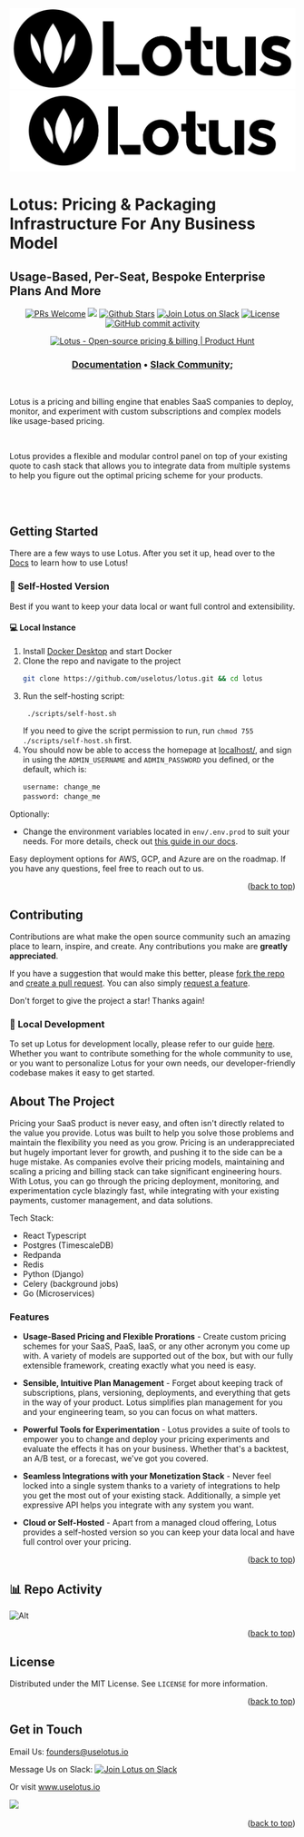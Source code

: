 <!-- Improved compatibility of back to top link: See: https://github.com/othneildrew/Best-README-Template/pull/73 -->

<a name="readme-top"></a>

<!--



<!-- PROJECT SHIELDS -->
<!--

<!-- PROJECT LOGO -->

![Lotus Logo](./design_resources/Logo1.1-total-black.png#gh-dark-mode-only)
![Lotus Logo](./design_resources/Lotus-Horizontal-Logo-RGB-Black-Medium.svg#gh-light-mode-only)

# Lotus: Pricing & Packaging Infrastructure For Any Business Model

## Usage-Based, Per-Seat, Bespoke Enterprise Plans And More

<!-- ALL-CONTRIBUTORS-BADGE:START - Do not remove or modify this section -->
<p align="center">
   <a href='http://makeapullrequest.com'><img alt='PRs Welcome' src='https://img.shields.io/badge/PRs-welcome-43AF11.svg?style=shields'/></a>
   <a href="#contributors"><img src="https://img.shields.io/github/contributors/uselotus/lotus.svg?color=c0c8d0"></a>
   <a href="https://github.com/uselotus/lotus/stargazers"><img src="https://img.shields.io/github/stars/uselotus/lotus?color=e4b442" alt="Github Stars"></a>
   <a href="https://join.slack.com/t/lotus-community/shared_invite/zt-1ghi61p9j-ADYbp3tEL~N16AxQr2mlzA"><img src="https://img.shields.io/badge/slack-lotus-E01E5A.svg?logo=slack&labelColor=2EB67D" alt="Join Lotus on Slack"></a>
   <a href="https://github.com/uselotus/lotus/blob/main/LICENSE"><img src="https://img.shields.io/badge/license-MIT-9d2235" alt="License"></a>
   <a href="https://github.com/uselotus/lotus/commits/main"><img alt="GitHub commit activity" src="https://img.shields.io/github/commit-activity/m/uselotus/lotus?color=8b55e3"/></a>
</p>

<!-- ALL-CONTRIBUTORS-BADGE:END -->
<div align="center">
   <a href="https://www.producthunt.com/posts/lotus-6109ec1a-4e40-4280-8af3-c698da29e79e?utm_source=badge-top-post-badge&utm_medium=badge&utm_souce=badge-lotus&#0045;6109ec1a&#0045;4e40&#0045;4280&#0045;8af3&#0045;c698da29e79e" target="_blank"><img src="https://api.producthunt.com/widgets/embed-image/v1/top-post-badge.svg?post_id=374178&theme=neutral&period=daily" alt="Lotus - Open&#0045;source&#0032;pricing&#0032;&#0038;&#0032;billing | Product Hunt" style="width: 250px; height: 54px;" width="250" height="54" /></a>
</div>


<h3 align="center">
  <a href="https://docs.uselotus.io/"><b>Documentation</b></a> &bull;
  <a href="https://join.slack.com/t/lotus-community/shared_invite/zt-1fufuktbp-ignnw768aZgdFNlcvAOSrw"><b>Slack Community</b></a>;
</h3>

<br/>



Lotus is a pricing and billing engine that enables SaaS companies to deploy, monitor, and experiment with custom subscriptions and complex models like usage-based pricing.

<br/>

Lotus provides a flexible and modular control panel on top of your existing quote to cash stack that allows you to integrate data from multiple systems to help you figure out the optimal pricing scheme for your products.

<br/>


<br/>

<!-- GETTING STARTED -->

## Getting Started

There are a few ways to use Lotus. After you set it up, head over to the [Docs](https://docs.uselotus.io/docs/overview/why-lotus) to learn how to use Lotus!


### :bust_in_silhouette: Self-Hosted Version

Best if you want to keep your data local or want full control and extensibility.

#### :computer: Local Instance

1. Install [Docker Desktop](https://www.docker.com/products/docker-desktop/) and start Docker
2. Clone the repo and navigate to the project
   ```sh
   git clone https://github.com/uselotus/lotus.git && cd lotus
   ```
3. Run the self-hosting script:
   ```sh
    ./scripts/self-host.sh
   ```
   If you need to give the script permission to run, run `chmod 755 ./scripts/self-host.sh` first.
4. You should now be able to access the homepage at [localhost/](http://localhost/), and sign in using the `ADMIN_USERNAME` and `ADMIN_PASSWORD` you defined, or the default, which is:
   ```py
   username: change_me
   password: change_me
   ```

Optionally:

- Change the environment variables located in `env/.env.prod` to suit your needs. For more details, check out [this guide in our docs](https://docs.uselotus.io/docs/overview/self-hosting).

Easy deployment options for AWS, GCP, and Azure are on the roadmap. If you have any questions, feel free to reach out to us.

<p align="right">(<a href="#lotus-pricing--packaging-infrastructure-for-any-business-model">back to top</a>)</p>

<!-- CONTRIBUTING -->

## Contributing

Contributions are what make the open source community such an amazing place to learn, inspire, and create. Any contributions you make are **greatly appreciated**.

If you have a suggestion that would make this better, please [fork the repo](https://github.com/uselotus/lotus) and [create a pull request](https://makeapullrequest.com/). You can also simply [request a feature](https://github.com/uselotus/lotus/issues/new?assignees=&labels=&template=feature_request.md&title=).

Don't forget to give the project a star! Thanks again!

### :construction_worker: Local Development

To set up Lotus for development locally, please refer to our guide [here](https://docs.uselotus.io/docs/contributing). Whether you want to contribute something for the whole community to use, or you want to personalize Lotus for your own needs, our developer-friendly codebase makes it easy to get started.

<!-- ABOUT THE PROJECT -->

## About The Project

Pricing your SaaS product is never easy, and often isn't directly related to the value you provide. Lotus was built to help you solve those problems and maintain the flexibility you need as you grow. Pricing is an underappreciated but hugely important lever for growth, and pushing it to the side can be a huge mistake. As companies evolve their pricing models, maintaining and scaling a pricing and billing stack can take significant engineering hours. With Lotus, you can go through the pricing deployment, monitoring, and experimentation cycle blazingly fast, while integrating with your existing payments, customer management, and data solutions.

Tech Stack:

- React Typescript
- Postgres (TimescaleDB)
- Redpanda
- Redis
- Python (Django)
- Celery (background jobs)
- Go (Microservices)

### Features

- **Usage-Based Pricing and Flexible Prorations** - Create custom pricing schemes for your SaaS, PaaS, IaaS, or any other acronym you come up with. A variety of models are supported out of the box, but with our fully extensible framework, creating exactly what you need is easy.

- **Sensible, Intuitive Plan Management** - Forget about keeping track of subscriptions, plans, versioning, deployments, and everything that gets in the way of your product. Lotus simplifies plan management for you and your engineering team, so you can focus on what matters.

- **Powerful Tools for Experimentation** - Lotus provides a suite of tools to empower you to change and deploy your pricing experiments and evaluate the effects it has on your business. Whether that's a backtest, an A/B test, or a forecast, we've got you covered.

- **Seamless Integrations with your Monetization Stack** - Never feel locked into a single system thanks to a variety of integrations to help you get the most out of your existing stack. Additionally, a simple yet expressive API helps you integrate with any system you want.

- **Cloud or Self-Hosted** - Apart from a managed cloud offering, Lotus provides a self-hosted version so you can keep your data local and have full control over your pricing.

<p align="right">(<a href="#lotus-pricing--packaging-infrastructure-for-any-business-model">back to top</a>)</p>

## :bar_chart: Repo Activity

![Alt](https://repobeats.axiom.co/api/embed/408c31cc31b6650e1e5c00414ec4a77b0277cf99.svg "Repobeats analytics image")

<p align="right">(<a href="#lotus-pricing--packaging-infrastructure-for-any-business-model">back to top</a>)</p>

<!-- LICENSE -->

## License

Distributed under the MIT License. See `LICENSE` for more information.

<p align="right">(<a href="#lotus-pricing--packaging-infrastructure-for-any-business-model">back to top</a>)</p>

<!-- CONTACT -->

## Get in Touch

Email Us: founders@uselotus.io

Message Us on Slack: <a href="https://join.slack.com/t/lotus-community/shared_invite/zt-1ghi61p9j-ADYbp3tEL~N16AxQr2mlzA"><img src="https://img.shields.io/badge/slack-lotus-E01E5A.svg?logo=slack&labelColor=2EB67D" alt="Join Lotus on Slack"></a>

Or visit www.uselotus.io

<a href="https://github.com/uselotus/lotus/graphs/contributors">
  <img src="https://contrib.rocks/image?repo=uselotus/lotus" />
</a>


<p align="right">(<a href="#lotus-pricing--packaging-infrastructure-for-any-business-model">back to top</a>)</p>
